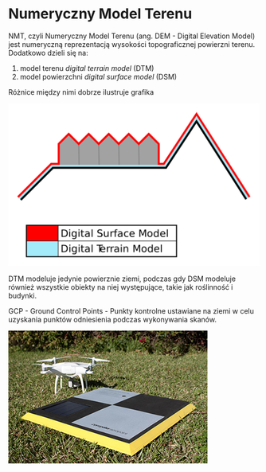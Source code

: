 # Numeryczny Model Terenu

NMT, czyli Numeryczny Model Terenu (ang. DEM - Digital Elevation Model) jest numeryczną reprezentacją wysokości topograficznej powierzni terenu. Dodatkowo dzieli się na:

1. model terenu *digital terrain model* (DTM)
2. model powierzchni *digital surface model* (DSM)

Różnice między nimi dobrze ilustruje grafika 

![DTM vs DSM](DTM_DSM.png)

DTM modeluje jedynie powierznie ziemi, podczas gdy DSM modeluje również wszystkie obiekty na niej występujące, takie jak  roślinność i budynki. 

GCP - Ground Control Points - Punkty kontrolne ustawiane na ziemi w celu uzyskania punktów odniesienia podczas wykonywania skanów.

![GCP](gcp.jpg)


